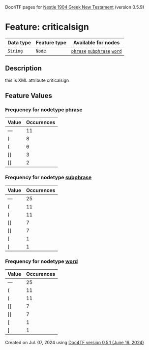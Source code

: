 Doc4TF pages for [Nestle 1904 Greek New Testament](https://github.com/saulocantanhede/tfgreek2/tree/0158b08039fb672626b3f9c2774f4d97120826fb/tf) (version 0.5.9)
# Feature: criticalsign
Data type|Feature type|Available for nodes
---|---|---
[`String`](featuresbydatatype.md#string)|[`Node`](featuresbytype.md#node)| [`phrase`](featuresbynodetype.md#phrase)  [`subphrase`](featuresbynodetype.md#subphrase)  [`word`](featuresbynodetype.md#word) 
## Description
this is XML attribute criticalsign
## Feature Values
### Frequency for nodetype [phrase](featuresbynodetype.md#phrase)
Value|Occurences
---|---
—|11
)|8
(|6
]]|3
[[|2
### Frequency for nodetype [subphrase](featuresbynodetype.md#subphrase)
Value|Occurences
---|---
—|25
(|11
)|11
[[|7
]]|7
[|1
]|1
### Frequency for nodetype [word](featuresbynodetype.md#word)
Value|Occurences
---|---
—|25
(|11
)|11
[[|7
]]|7
[|1
]|1
 

Created on Jul. 07, 2024 using [Doc4TF version 0.5.1 (June 16, 2024)](https://github.com/tonyjurg/Doc4TF/blob/main/CreateFeatureDoc.ipynb) 